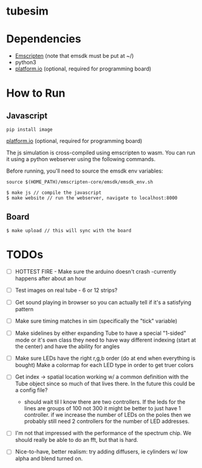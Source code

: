 # tubesim

# Dependencies

- [Emscripten](https://emscripten.org/docs/getting_started/downloads.html) (note that emsdk must be put at ~/)
- python3
- [platform.io](https://platformio.org/) (optional, required for programming board)

# How to Run

## Javascript
`pip install image` 

[platform.io](https://platformio.org/) (optional, required for programming board)


The js simulation is cross-compiled using emscripten to wasm. You can run it using
a python webserver using the following commands.

Before running, you'll need to source the emsdk env variables:

```
source $(HOME_PATH)/emscripten-core/emsdk/emsdk_env.sh
```

```
$ make js // compile the javascript
$ make website // run the webserver, navigate to localhost:8000
```

## Board

```
$ make upload // this will sync with the board
```

# TODOs

- [ ] HOTTEST FIRE - Make sure the arduino doesn't crash
    -currently happens after about an hour

- [ ] Test images on real tube - 6 or 12 strips?

- [ ] Get sound playing in browser so you can actually tell if it's a satisfying pattern

- [ ] Make sure timing matches in sim (specifically the "tick" variable)

- [ ] Make sidelines by either expanding Tube to have a special "1-sided" mode or it's own class
    they need to have way different indexing (start at the center) and have the ability for angles

- [ ] Make sure LEDs have the right r,g,b order (do at end when everything is bought)
    Make a colormap for each LED type in order to get truer colors

- [ ] Get index -> spatial location working w/ a common definition with the Tube object since so much of that lives there. In the future this could be a config file?
    - should wait til I know there are two controllers. If the leds for the lines are groups of 100 not 300 it might be better to just have 1 controller. if we increase the number of LEDs on the poles then we probably still need 2 controllers for the number of LED addresses.

- [ ] I'm not that impressed with the performance of the spectrum chip. We should really be able to do an fft, but that is hard.

- [ ] Nice-to-have, better realism: try adding diffusers, ie cylinders w/ low alpha and blend turned on.
